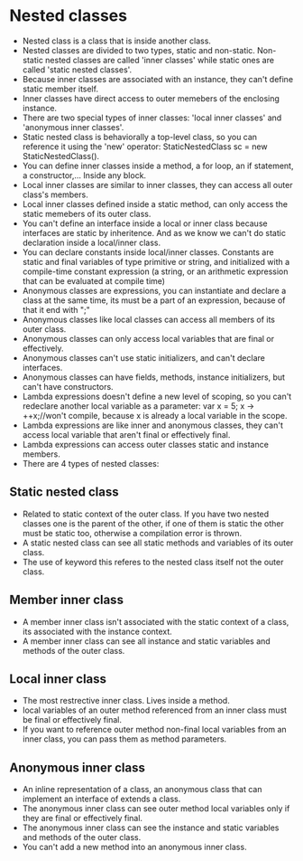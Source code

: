 # Nested classes

- Nested class is a class that is inside another class.
- Nested classes are divided to two types, static and non-static. Non-static nested classes are called 'inner classes' while static ones are called 'static nested classes'.
- Because inner classes are associated with an instance, they can't define static member itself.
- Inner classes have direct access to outer memebers of the enclosing instance.
- There are two special types of inner classes: 'local inner classes' and 'anonymous inner classes'.
- Static nested class is behaviorally a top-level class, so you can reference it using the 'new' operator: StaticNestedClass sc = new StaticNestedClass().
- You can define inner classes inside a method, a for loop, an if statement, a constructor,... Inside any block.
- Local inner classes are similar to inner classes, they can access all outer class's members.
- Local inner classes defined inside a static method, can only access the static memebers of its outer class.
- You can't define an interface inside a local or inner class because interfaces are static by inheritence. And as we know we can't do static declaration inside a local/inner class.
- You can declare constants inside local/inner classes. Constants are static and final variables of type primitive or string, and initialized with a compile-time constant expression (a string, or an arithmetic expression that can be evaluated at compile time)
- Anonymous classes are expressions, you can instantiate and declare a class at the same time, its must be a part of an expression, because of that it end with ";"
- Anonymous classes like local classes can access all members of its outer class.
- Anonymous classes can only access local variables that are final or effectively.
- Anonymous classes can't use static initializers, and can't declare interfaces.
- Anonymous classes can have fields, methods, instance initializers, but can't have constructors.
- Lambda expressions doesn't define a new level of scoping, so you can't redeclare another local variable as a parameter: var x = 5; x -> ++x;//won't compile, because x is already a local variable in the scope.
- Lambda expressions are like inner and anonymous classes, they can't access local variable that aren't final or effectively final.
- Lambda expressions can access outer classes static and instance members.
- There are 4 types of nested classes:

## Static nested class
- Related to static context of the outer class. If you have two nested classes one is the parent of the other, if one of them is static the other must be static too, otherwise a compilation error is thrown.
- A static nested class can see all static methods and variables of its outer class.
- The use of keyword this referes to the nested class itself not the outer class.

## Member inner class

- A member inner class isn't associated with the static context of a class, its associated with the instance context.
- A member inner class can see all instance and static variables and methods of the outer class.

## Local inner class

- The most restrective inner class. Lives inside a method.
- local variables of an outer method referenced from an inner class must be final or effectively final.
- If you want to reference outer method non-final local variables from an inner class, you can pass them as method parameters.

## Anonymous inner class

- An inline representation of a class, an anonymous class that can implement an interface of extends a class.
- The anonymous inner class can see outer method local variables only if they are final or effectively final.
- The anonymous inner class can see the instance and static variables and methods of the outer class.
- You can't add a new method into an anonymous inner class.